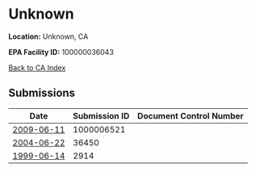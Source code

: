 # Unknown

**Location:** Unknown, CA

**EPA Facility ID:** 100000036043

[Back to CA Index](../../index.md)

## Submissions

| Date | Submission ID | Document Control Number |
|------|--------------|-------------------------|
| [2009-06-11](submissions/1000006521.md) | 1000006521 |  |
| [2004-06-22](submissions/36450.md) | 36450 |  |
| [1999-06-14](submissions/2914.md) | 2914 |  |

